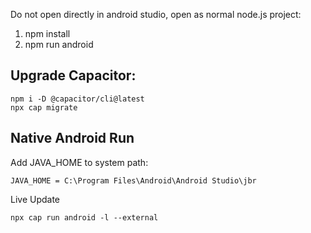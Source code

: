 Do not open directly in android studio, open as normal node.js project:

1. npm install
2. npm run android

## Upgrade Capacitor:

```
npm i -D @capacitor/cli@latest
npx cap migrate
```

## Native Android Run

Add JAVA_HOME to system path:

```
JAVA_HOME = C:\Program Files\Android\Android Studio\jbr
```

Live Update

```
npx cap run android -l --external
```
